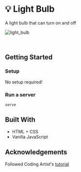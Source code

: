 # 💡 Light Bulb
A light bulb that can turn on and off

![light_bulb](https://github.com/msam4/light-bulb/assets/137851066/a484fb6d-d4ee-4254-a1ea-c59da16af50c)

<br>
   

## Getting Started
### Setup

No setup required!

### Run a server
```
serve
```

## Built With
- HTML + CSS
- Vanilla JavaScript

## Acknowledgements
Followed Coding Artist's [tutorial](https://www.youtube.com/watch?v=-1g0BVywf0c&t=1s) 
